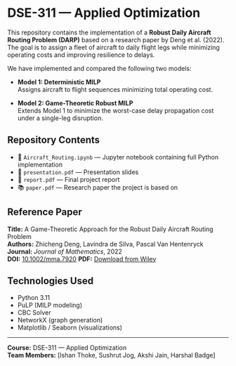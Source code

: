 # DSE-311 — Applied Optimization

This repository contains the implementation of a **Robust Daily Aircraft Routing Problem (DARP)** based on a research paper by Deng et al. (2022). The goal is to assign a fleet of aircraft to daily flight legs while minimizing operating costs and improving resilience to delays.

We have implemented and compared the following two models:

- **Model 1: Deterministic MILP**  
  Assigns aircraft to flight sequences minimizing total operating cost.

- **Model 2: Game-Theoretic Robust MILP**  
  Extends Model 1 to minimize the worst-case delay propagation cost under a single-leg disruption.

## Repository Contents

- 📁 `Aircraft_Routing.ipynb` — Jupyter notebook containing full Python implementation  
- 📄 `presentation.pdf` — Presentation slides  
- 📝 `report.pdf` — Final project report  
- 📚 `paper.pdf` — Research paper the project is based on

## Reference Paper

**Title:** A Game-Theoretic Approach for the Robust Daily Aircraft Routing Problem  
**Authors:** Zhicheng Deng, Lavindra de Silva, Pascal Van Hentenryck  
**Journal:** *Journal of Mathematics*, 2022  
**DOI:** [10.1002/mma.7920]([https://doi.org/10.1002/mma.7920](https://www.researchgate.net/publication/366069310_A_Game-Theoretic_Approach_for_the_Robust_Daily_Aircraft_Routing_Problem))  
**PDF:** [Download from Wiley]([https://onlinelibrary.wiley.com/doi/10.1002/mma.7920](https://onlinelibrary.wiley.com/doi/10.1155/2022/8806135))

## Technologies Used

- Python 3.11  
- PuLP (MILP modeling)  
- CBC Solver  
- NetworkX (graph generation)  
- Matplotlib / Seaborn (visualizations)  

---

**Course:** DSE-311 — Applied Optimization  
**Team Members:** [Ishan Thoke, Sushrut Jog, Akshi Jain, Harshal Badge]
